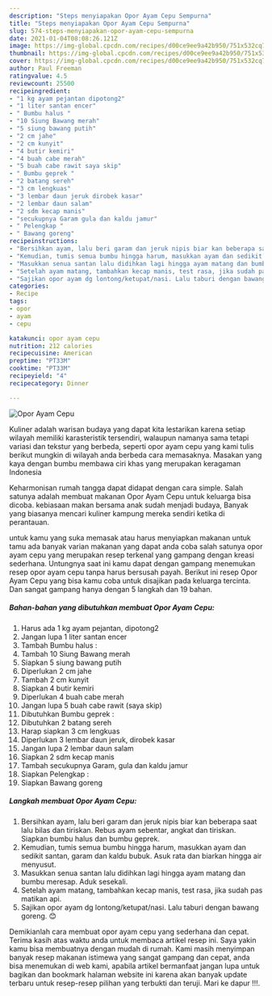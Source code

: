 ```yaml
---
description: "Steps menyiapakan Opor Ayam Cepu Sempurna"
title: "Steps menyiapakan Opor Ayam Cepu Sempurna"
slug: 574-steps-menyiapakan-opor-ayam-cepu-sempurna
date: 2021-01-04T08:08:26.121Z
image: https://img-global.cpcdn.com/recipes/d00ce9ee9a42b950/751x532cq70/opor-ayam-cepu-foto-resep-utama.jpg
thumbnail: https://img-global.cpcdn.com/recipes/d00ce9ee9a42b950/751x532cq70/opor-ayam-cepu-foto-resep-utama.jpg
cover: https://img-global.cpcdn.com/recipes/d00ce9ee9a42b950/751x532cq70/opor-ayam-cepu-foto-resep-utama.jpg
author: Paul Freeman
ratingvalue: 4.5
reviewcount: 25500
recipeingredient:
- "1 kg ayam pejantan dipotong2"
- "1 liter santan encer"
- " Bumbu halus "
- "10 Siung Bawang merah"
- "5 siung bawang putih"
- "2 cm jahe"
- "2 cm kunyit"
- "4 butir kemiri"
- "4 buah cabe merah"
- "5 buah cabe rawit saya skip"
- " Bumbu geprek "
- "2 batang sereh"
- "3 cm lengkuas"
- "3 lembar daun jeruk dirobek kasar"
- "2 lembar daun salam"
- "2 sdm kecap manis"
- "secukupnya Garam gula dan kaldu jamur"
- " Pelengkap "
- " Bawang goreng"
recipeinstructions:
- "Bersihkan ayam, lalu beri garam dan jeruk nipis biar kan beberapa saat lalu bilas dan tiriskan. Rebus ayam sebentar, angkat dan tiriskan. Siapkan bumbu halus dan bumbu geprek."
- "Kemudian, tumis semua bumbu hingga harum, masukkan ayam dan sedikit santan, garam dan kaldu bubuk. Asuk rata dan biarkan hingga air menyusut."
- "Masukkan senua santan lalu didihkan lagi hingga ayam matang dan bumbu meresap. Aduk sesekali."
- "Setelah ayam matang, tambahkan kecap manis, test rasa, jika sudah pas matikan api."
- "Sajikan opor ayam dg lontong/ketupat/nasi. Lalu taburi dengan bawang goreng. 😊"
categories:
- Recipe
tags:
- opor
- ayam
- cepu

katakunci: opor ayam cepu 
nutrition: 212 calories
recipecuisine: American
preptime: "PT33M"
cooktime: "PT33M"
recipeyield: "4"
recipecategory: Dinner

---
```



![Opor Ayam Cepu](https://img-global.cpcdn.com/recipes/d00ce9ee9a42b950/751x532cq70/opor-ayam-cepu-foto-resep-utama.jpg)

Kuliner adalah warisan budaya yang dapat kita lestarikan karena setiap wilayah memiliki karasteristik tersendiri, walaupun namanya sama tetapi variasi dan tekstur yang berbeda, seperti opor ayam cepu yang kami tulis berikut mungkin di wilayah anda berbeda cara memasaknya. Masakan yang kaya dengan bumbu membawa ciri khas yang merupakan keragaman Indonesia

Keharmonisan rumah tangga dapat didapat dengan cara simple. Salah satunya adalah membuat makanan Opor Ayam Cepu untuk keluarga bisa dicoba. kebiasaan makan bersama anak sudah menjadi budaya, Banyak yang biasanya mencari kuliner kampung mereka sendiri ketika di perantauan.



untuk kamu yang suka memasak atau harus menyiapkan makanan untuk tamu ada banyak varian makanan yang dapat anda coba salah satunya opor ayam cepu yang merupakan resep terkenal yang gampang dengan kreasi sederhana. Untungnya saat ini kamu dapat dengan gampang menemukan resep opor ayam cepu tanpa harus bersusah payah.
Berikut ini resep Opor Ayam Cepu yang bisa kamu coba untuk disajikan pada keluarga tercinta. Dan sangat gampang hanya dengan 5 langkah dan 19 bahan.


<!--inarticleads1-->

##### Bahan-bahan yang dibutuhkan membuat Opor Ayam Cepu:

1. Harus ada 1 kg ayam pejantan, dipotong2
1. Jangan lupa 1 liter santan encer
1. Tambah  Bumbu halus :
1. Tambah 10 Siung Bawang merah
1. Siapkan 5 siung bawang putih
1. Diperlukan 2 cm jahe
1. Tambah 2 cm kunyit
1. Siapkan 4 butir kemiri
1. Diperlukan 4 buah cabe merah
1. Jangan lupa 5 buah cabe rawit (saya skip)
1. Dibutuhkan  Bumbu geprek :
1. Dibutuhkan 2 batang sereh
1. Harap siapkan 3 cm lengkuas
1. Diperlukan 3 lembar daun jeruk, dirobek kasar
1. Jangan lupa 2 lembar daun salam
1. Siapkan 2 sdm kecap manis
1. Tambah secukupnya Garam, gula dan kaldu jamur
1. Siapkan  Pelengkap :
1. Siapkan  Bawang goreng




<!--inarticleads2-->

##### Langkah membuat  Opor Ayam Cepu:

1. Bersihkan ayam, lalu beri garam dan jeruk nipis biar kan beberapa saat lalu bilas dan tiriskan. Rebus ayam sebentar, angkat dan tiriskan. Siapkan bumbu halus dan bumbu geprek.
1. Kemudian, tumis semua bumbu hingga harum, masukkan ayam dan sedikit santan, garam dan kaldu bubuk. Asuk rata dan biarkan hingga air menyusut.
1. Masukkan senua santan lalu didihkan lagi hingga ayam matang dan bumbu meresap. Aduk sesekali.
1. Setelah ayam matang, tambahkan kecap manis, test rasa, jika sudah pas matikan api.
1. Sajikan opor ayam dg lontong/ketupat/nasi. Lalu taburi dengan bawang goreng. 😊




Demikianlah cara membuat opor ayam cepu yang sederhana dan cepat. Terima kasih atas waktu anda untuk membaca artikel resep ini. Saya yakin kamu bisa membuatnya dengan mudah di rumah. Kami masih menyimpan banyak resep makanan istimewa yang sangat gampang dan cepat, anda bisa menemukan di web kami, apabila artikel bermanfaat jangan lupa untuk bagikan dan bookmark halaman website ini karena akan banyak update terbaru untuk resep-resep pilihan yang terbukti dan teruji. Mari ke dapur !!!. 
